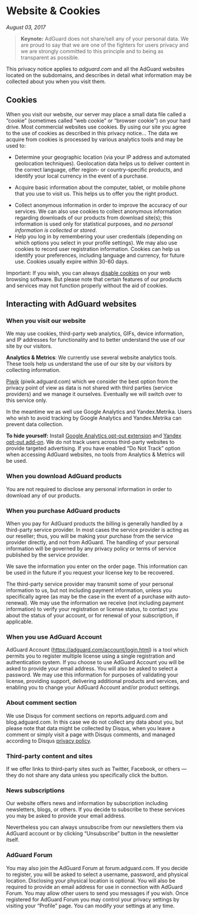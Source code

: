 # Website & Cookies
*August 03, 2017*
> **Keynote:** AdGuard does not share/sell any of your personal data. We are proud to say that we are one of the fighters for users privacy and we are strongly committed to this principle and to being as transparent as possible.

This privacy notice applies to *adguard.com* and all the AdGuard websites located on the subdomains, and describes in detail what information may be collected about you when you visit them.

## Cookies
When you visit our website, our server may place a small data file called a “cookie” (sometimes called “web cookie” or “browser cookie”) on your hard drive. Most commercial websites use cookies. By using our site you agree to the use of cookies as described in this privacy notice...
The data we acquire from cookies is processed by various analytics tools and may be used to:
* Determine your geographic location (via your IP address and automated geolocation techniques). Geolocation data helps us to deliver content in the correct language, offer region- or country-specific products, and identify your local currency in the event of a purchase.
+ Acquire basic information about the computer, tablet, or mobile phone that you use to visit us. This helps us to offer you the right product.
* Collect anonymous information in order to improve the accuracy of our services. We can also use cookies to collect anonymous information regarding downloads of our products from download site(s); this information is used only for statistical purposes, and *no personal information is collected or stored*.
* Help you log in by remembering your user credentials (depending on which options you select in your profile settings). We may also use cookies to record user registration information. Cookies can help us identify your preferences, including language and currency, for future use. Cookies usually expire within 30-60 days.

Important: If you wish, you can always [disable cookies](http://www.wikihow.com/Disable-Cookies) on your web browsing software. But please note that certain features of our products and services may not function properly without the aid of cookies.

## Interacting with AdGuard websites
### When you visit our website
We may use cookies, third-party web analytics, GIFs, device information, and IP addresses for functionality and to better understand the use of our site by our visitors.

**Analytics & Metrics**: We currently use several website analytics tools. These tools help us understand the use of our site by our visitors by collecting information.

[Piwik](https://piwik.org/) (piwik.adguard.com) which we consider the best option from the privacy point of view as data is not shared with third parties (service providers) and we manage it ourselves. Eventually we will switch over to this service only.

In the meantime we as well use Google Analytics and Yandex.Metrika. Users who wish to avoid tracking by Google Analytics and Yandex.Metrika can prevent data collection.

**To hide yourself:**
Install [Google Analytics opt-out extension](https://tools.google.com/dlpage/gaoptout) and [Yandex opt-out add-on](https://yandex.com/support/metrica/general/opt-out.xml).
We do not track users across third-party websites to provide targeted advertising. If you have enabled “Do Not Track” option when accessing AdGuard websites, no tools from Analytics & Metrics will be used.

### When you download AdGuard products
You are not required to disclose any personal information in order to download any of our products.

### When you purchase AdGuard products
When you pay for AdGuard products the billing is generally handled by a third-party service provider. In most cases the service provider is acting as our reseller; thus, you will be making your purchase from the service provider directly, and not from AdGuard. The handling of your personal information will be governed by any privacy policy or terms of service published by the service provider.

We save the information you enter on the order page. This information can be used in the future if you request your license key to be recovered.

The third-party service provider may transmit some of your personal information to us, but not including payment information, unless you specifically agree (as may be the case in the event of a purchase with auto-renewal). We may use the information we receive (not including payment information) to verify your registration or license status, to contact you about the status of your account, or for renewal of your subscription, if applicable.

### When you use AdGuard Account
AdGuard Account (https://adguard.com/account/login.html) is a tool which permits you to register multiple license using a single registration and authentication system. If you choose to use AdGuard Account you will be asked to provide your email address.
You will also be asked to select a password. We may use this information for purposes of validating your license, providing support, delivering additional products and services, and enabling you to change your AdGuard Account and/or product settings.

### About comment section
We use Disqus for comment sections on reports.adguard.com and blog.adguard.com. In this case we do not collect any data about you, but please note that data might be collected by Disqus, when you leave a comment or simply visit a page with Disqus comments, and managed according to Disqus [privacy policy](https://help.disqus.com/customer/portal/articles/466259-privacy-policy).

### Third-party content and sites
If we offer links to third-party sites such as Twitter, Facebook, or others — they do not share any data unless you specifically click the button.

### News subscriptions
Our website offers news and information by subscription including newsletters, blogs, or others. If you decide to subscribe to these services you may be asked to provide your email address.

Nevertheless you can always unsubscribe from our newsletters them via AdGuard account or by clicking “Unsubscribe” button in the newsletter itself.

### AdGuard Forum
You may also join the AdGuard Forum at forum.adguard.com. If you decide to register, you will be asked to select a username, password, and physical location. Disclosing your physical location is optional. You will also be required to provide an email address for use in connection with AdGuard Forum. You may allow other users to send you messages if you wish. Once registered for AdGuard Forum you may control your privacy settings by visiting your “Profile” page. You can modify your settings at any time.




